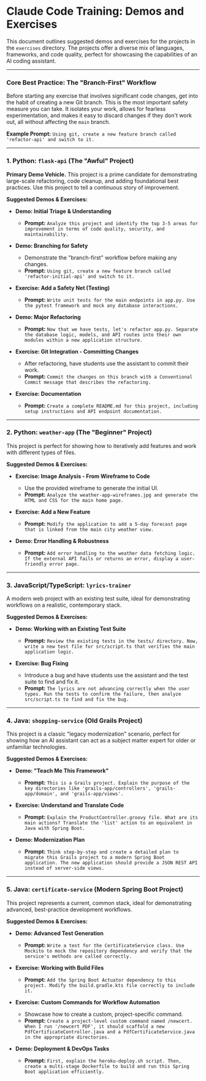# Claude Code Training: Demos and Exercises

This document outlines suggested demos and exercises for the projects in the `exercises` directory. The projects offer a diverse mix of languages, frameworks, and code quality, perfect for showcasing the capabilities of an AI coding assistant.

---

### Core Best Practice: The "Branch-First" Workflow

Before starting any exercise that involves significant code changes, get into the habit of creating a new Git branch. This is the most important safety measure you can take. It isolates your work, allows for fearless experimentation, and makes it easy to discard changes if they don't work out, all without affecting the `main` branch.

**Example Prompt:** `Using git, create a new feature branch called 'refactor-api' and switch to it.`

---

### 1. Python: `flask-api` (The "Awful" Project)

**Primary Demo Vehicle.** This project is a prime candidate for demonstrating large-scale refactoring, code cleanup, and adding foundational best practices. Use this project to tell a continuous story of improvement.

**Suggested Demos & Exercises:**

*   **Demo: Initial Triage & Understanding**
    *   **Prompt:** `Analyze this project and identify the top 3-5 areas for improvement in terms of code quality, security, and maintainability.`

*   **Demo: Branching for Safety**
    *   Demonstrate the "branch-first" workflow before making any changes.
    *   **Prompt:** `Using git, create a new feature branch called 'refactor-initial-api' and switch to it.`

*   **Exercise: Add a Safety Net (Testing)**
    *   **Prompt:** `Write unit tests for the main endpoints in app.py. Use the pytest framework and mock any database interactions.`

*   **Demo: Major Refactoring**
    *   **Prompt:** `Now that we have tests, let's refactor app.py. Separate the database logic, models, and API routes into their own modules within a new application structure.`

*   **Exercise: Git Integration - Committing Changes**
    *   After refactoring, have students use the assistant to commit their work.
    *   **Prompt:** `Commit the changes on this branch with a Conventional Commit message that describes the refactoring.`

*   **Exercise: Documentation**
    *   **Prompt:** `Create a complete README.md for this project, including setup instructions and API endpoint documentation.`

---

### 2. Python: `weather-app` (The "Beginner" Project)

This project is perfect for showing how to iteratively add features and work with different types of files.

**Suggested Demos & Exercises:**

*   **Exercise: Image Analysis - From Wireframe to Code**
    *   Use the provided wireframe to generate the initial UI.
    *   **Prompt:** `Analyze the weather-app-wireframes.jpg and generate the HTML and CSS for the main home page.`

*   **Exercise: Add a New Feature**
    *   **Prompt:** `Modify the application to add a 5-day forecast page that is linked from the main city weather view.`

*   **Demo: Error Handling & Robustness**
    *   **Prompt:** `Add error handling to the weather data fetching logic. If the external API fails or returns an error, display a user-friendly error page.`

---

### 3. JavaScript/TypeScript: `lyrics-trainer`

A modern web project with an existing test suite, ideal for demonstrating workflows on a realistic, contemporary stack.

**Suggested Demos & Exercises:**

*   **Demo: Working with an Existing Test Suite**
    *   **Prompt:** `Review the existing tests in the tests/ directory. Now, write a new test file for src/script.ts that verifies the main application logic.`

*   **Exercise: Bug Fixing**
    *   Introduce a bug and have students use the assistant and the test suite to find and fix it.
    *   **Prompt:** `The lyrics are not advancing correctly when the user types. Run the tests to confirm the failure, then analyze src/script.ts to find and fix the bug.`

---

### 4. Java: `shopping-service` (Old Grails Project)

This project is a classic "legacy modernization" scenario, perfect for showing how an AI assistant can act as a subject matter expert for older or unfamiliar technologies.

**Suggested Demos & Exercises:**

*   **Demo: "Teach Me This Framework"**
    *   **Prompt:** `This is a Grails project. Explain the purpose of the key directories like 'grails-app/controllers', 'grails-app/domain', and 'grails-app/views'.`

*   **Exercise: Understand and Translate Code**
    *   **Prompt:** `Explain the ProductController.groovy file. What are its main actions? Translate the 'list' action to an equivalent in Java with Spring Boot.`

*   **Demo: Modernization Plan**
    *   **Prompt:** `Think step-by-step and create a detailed plan to migrate this Grails project to a modern Spring Boot application. The new application should provide a JSON REST API instead of server-side views.`

---

### 5. Java: `certificate-service` (Modern Spring Boot Project)

This project represents a current, common stack, ideal for demonstrating advanced, best-practice development workflows.

**Suggested Demos & Exercises:**

*   **Demo: Advanced Test Generation**
    *   **Prompt:** `Write a test for the CertificateService class. Use Mockito to mock the repository dependency and verify that the service's methods are called correctly.`

*   **Exercise: Working with Build Files**
    *   **Prompt:** `Add the Spring Boot Actuator dependency to this project. Modify the build.gradle.kts file correctly to include it.`

*   **Exercise: Custom Commands for Workflow Automation**
    *   Showcase how to create a custom, project-specific command.
    *   **Prompt:** `Create a project-level custom command named /newcert. When I run '/newcert PDF', it should scaffold a new PdfCertificateController.java and a PdfCertificateService.java in the appropriate directories.`

*   **Demo: Deployment & DevOps Tasks**
    *   **Prompt:** `First, explain the heroku-deploy.sh script. Then, create a multi-stage Dockerfile to build and run this Spring Boot application efficiently.`